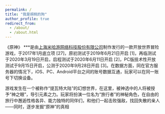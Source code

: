 ```yaml
---
permalink: /
title: "我是胡桃的狗"
author_profile: true
redirect_from: 
  - /about/
  - /about.html
---
```


《原神》
***是由[上海米哈游网络科技股份有限公司](https://baike.baidu.com/item/上海米哈游网络科技股份有限公司/19987087?fromModule=lemma_inlink)制作发行的一款开放世界冒险游戏，于2017年1月底立项 [27]，原初测试于2019年6月21日开启 [1]，再临测试于2020年3月19日开启，启程测试于2020年6月11日开启 [2]，PC版技术性开放测试于9月15日开启，公测于2020年9月28日开启 [3]。在数据方面，同在官方服务器的情况下，iOS、PC、Android平台之间的账号数据互通，玩家可以在同一账号下切换设备。

游戏发生在一个被称作“提瓦特大陆”的幻想世界，在这里，被神选中的人将被授予“神之眼”，导引元素之力。玩家将扮演一位名为“旅行者”的神秘角色，在自由的旅行中邂逅性格各异、能力独特的同伴们，和他们一起击败强敌，找回失散的亲人——同时，逐步发掘“原神”的真相
